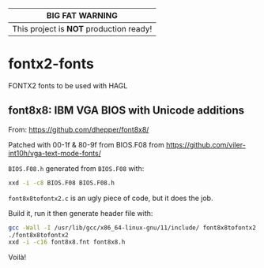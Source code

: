 | BIG FAT WARNING                           |
| :---------------------------------------: |
| This project is __NOT__ production ready! |

# fontx2-fonts

FONTX2 fonts to be used with HAGL

## font8x8: IBM VGA BIOS with Unicode additions

From: <https://github.com/dhepper/font8x8/>

Patched with 00-1f & 80-9f from BIOS.F08 from <https://github.com/viler-int10h/vga-text-mode-fonts/>

`BIOS.F08.h` generated from `BIOS.F08` with:

```bash
xxd -i -c8 BIOS.F08 BIOS.F08.h
```

`font8x8tofontx2.c` is an ugly piece of code, but it does the job.

Build it, run it then generate header file with:

```bash
gcc -Wall -I /usr/lib/gcc/x86_64-linux-gnu/11/include/ font8x8tofontx2.c -o font8x8tofontx2
./font8x8tofontx2
xxd -i -c16 font8x8.fnt font8x8.h
```

Voilà!

